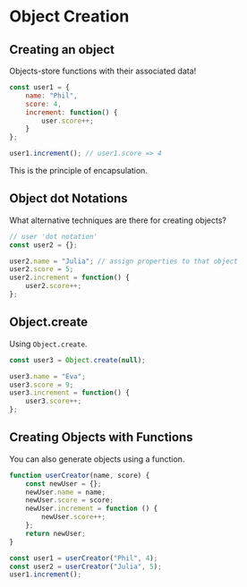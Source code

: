 # Object Creation

## Creating an object

Objects-store functions with their associated data!

```js
const user1 = {
    name: "Phil",
    score: 4,
    increment: function() {
        user.score++;
    }
};

user1.increment(); // user1.score => 4
```

This is the principle of encapsulation.

## Object dot Notations

What alternative techniques are there for creating objects?

```js
// user 'dot notation'
const user2 = {};

user2.name = "Julia"; // assign properties to that object
user2.score = 5;
user2.increment = function() {
    user2.score++;
};
```

## Object.create

Using `Object.create`.

```js
const user3 = Object.create(null);

user3.name = "Eva";
user3.score = 9;
user3.increment = function() {
    user3.score++;
};
```

## Creating Objects with Functions

You can also generate objects using a function.

```js
function userCreator(name, score) {
    const newUser = {};
    newUser.name = name;
    newUser.score = score;
    newUser.increment = function () {
        newUser.score++;
    };
    return newUser;
}

const user1 = userCreator("Phil", 4);
const user2 = userCreator("Julia", 5);
user1.increment();
```
